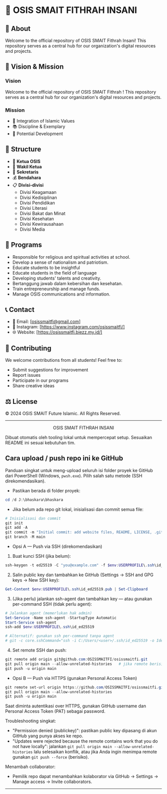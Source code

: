 # 🏫 OSIS SMAIT FITHRAH INSANI


## 📖 About

Welcome to the official repository of OSIS SMAIT Fithrah Insani! This repository serves as a central hub for our organization's digital resources and projects.

## 🎯 Vision & Mission

### Vision
Welcome to the official repository of OSIS SMAIT Fithrah ! This repository serves as a central hub for our organization's digital resources and projects.

### Mission
- 🌟 Integration of Islamic Values
- 📚 Discipline & Exemplary
- 🎨 Potential Development

## 🔧 Structure

- 👑 **Ketua OSIS**
- 👥 **Wakil Ketua**
- 📝 **Sekretaris**
- 💰 **Bendahara**
- 📋 **Divisi-divisi**
	- Divisi Keagamaan
	- Divisi Kedisiplinan
	- Divisi Pendidikan
	- Divisi Literasi
	- Divisi Bakat dan Minat
	- Divisi Kesehatan
	- Divisi Kewirausahaan
	- Divisi Media

## 📅 Programs

- Responsible for religious and spiritual activities at school.
- Develop a sense of nationalism and patriotism.
- Educate students to be insightful
- Educate students in the field of language
- Developing students' talents and creativity.
- Bertanggung jawab dalam kebersihan dan kesehatan.
- Train entrepreneurship and manage funds.
- Manage OSIS communications and information.

## 📞 Contact

- 📧 Email: [osissmaitfi@gmail.com]
- 📱 Instagram: [https://www.instagram.com/osissmaitfi/]
- 🌐 Website: [https://osissmaitfi.biezz.my.id/]

## 🤝 Contributing

We welcome contributions from all students! Feel free to:
- Submit suggestions for improvement
- Report issues
- Participate in our programs
- Share creative ideas

## ⚖️ License

© 2024 OSIS SMAIT Future Islamic. All Rights Reserved.

---
<div align="center">
	OSIS SMAIT FITHRAH INSANI
</div>

Dibuat otomatis oleh tooling lokal untuk mempercepat setup. Sesuaikan README ini sesuai kebutuhan tim.

## Cara upload / push repo ini ke GitHub

Panduan singkat untuk meng-upload seluruh isi folder proyek ke GitHub dari PowerShell (Windows, `pwsh.exe`). Pilih salah satu metode (SSH direkomendasikan).

- Pastikan berada di folder proyek:

```powershell
cd /d J:\bhaskara\bhaskara
```

- Jika belum ada repo git lokal, inisialisasi dan commit semua file:

```powershell
# Inisialisasi dan commit
git init
git add -A
git commit -m "Initial commit: add website files, README, LICENSE, .gitignore"
git branch -M main
```

- Opsi A — Push via SSH (direkomendasikan)

1. Buat kunci SSH (jika belum):

```powershell
ssh-keygen -t ed25519 -C "you@example.com" -f $env:USERPROFILE\.ssh\id_ed25519 -N ""
```

2. Salin public key dan tambahkan ke GitHub (Settings → SSH and GPG keys → New SSH key):

```powershell
Get-Content $env:USERPROFILE\.ssh\id_ed25519.pub | Set-Clipboard
```

3. (Jika perlu) jalankan ssh-agent dan tambahkan key — atau gunakan per-command SSH (tidak perlu agent):

```powershell
# Jalankan agent (memerlukan hak admin)
Set-Service -Name ssh-agent -StartupType Automatic
Start-Service ssh-agent
ssh-add $env:USERPROFILE\.ssh\id_ed25519

# Alternatif: gunakan ssh per-command tanpa agent
# git -c core.sshCommand="ssh -i C:/Users/<user>/.ssh/id_ed25519 -o IdentitiesOnly=yes" push -u origin main
```

4. Set remote SSH dan push:

```powershell
git remote add origin git@github.com:OSISSMAITFI/osissmaitfi.git
git pull origin main --allow-unrelated-histories   # jika remote berisi commit lain
git push -u origin main
```

- Opsi B — Push via HTTPS (gunakan Personal Access Token)

```powershell
git remote set-url origin https://github.com/OSISSMAITFI/osissmaitfi.git
git pull origin main --allow-unrelated-histories
git push -u origin main
```

Saat diminta autentikasi over HTTPS, gunakan GitHub username dan Personal Access Token (PAT) sebagai password.

Troubleshooting singkat:
- "Permission denied (publickey)": pastikan public key dipasang di akun GitHub yang punya akses ke repo.
- "Updates were rejected because the remote contains work that you do not have locally": jalankan `git pull origin main --allow-unrelated-histories` lalu selesaikan konflik, atau jika Anda ingin menimpa remote gunakan `git push --force` (berisiko).

Menambah collaborator:
- Pemilik repo dapat menambahkan kolaborator via GitHub → Settings → Manage access → Invite collaborators.

---


